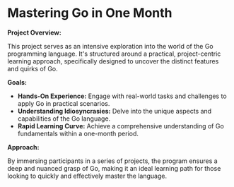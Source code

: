 # Mastering Go in One Month

**Project Overview:**

This project serves as an intensive exploration into the world of the Go programming language. It's structured around a practical, project-centric learning approach, specifically designed to uncover the distinct features and quirks of Go.

**Goals:**

- **Hands-On Experience:** Engage with real-world tasks and challenges to apply Go in practical scenarios.
- **Understanding Idiosyncrasies:** Delve into the unique aspects and capabilities of the Go language.
- **Rapid Learning Curve:** Achieve a comprehensive understanding of Go fundamentals within a one-month period.

**Approach:**

By immersing participants in a series of projects, the program ensures a deep and nuanced grasp of Go, making it an ideal learning path for those looking to quickly and effectively master the language.
